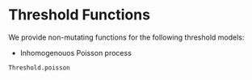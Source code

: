 # Threshold Functions

We provide non-mutating functions for the following threshold models:
- Inhomogenouos Poisson process

```@docs
Threshold.poisson
```